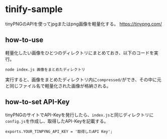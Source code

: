 # tinify-sample

tinyPNGのAPIを使ってjpgまたはpng画像を軽量化する。
https://tinypng.com/

## how-to-use
軽量化したい画像をひとつのディレクトリにまとめておき、以下のコードを実行。
```
node index.js 画像をまとめたディレクトリ
```
実行すると、画像をまとめたディレクトリ内に`compressed/`ができ、その中に元と同じファイル名で軽量化された画像が格納される。

## how-to-set API-Key
tinyPNGのサイトでAPI-Keyを発行したら、`index.js`と同じディレクトリに`config.js`を作成し、取得したAPI-Keyを記載する。
```
exports.YOUR_TINPYNG_API_KEY = '取得したAPI Key';
```

